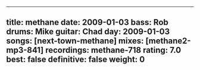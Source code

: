 
---
title: methane
date: 2009-01-03
bass:	Rob
drums:	Mike
guitar:	Chad
day: 2009-01-03
songs: [next-town-methane]
mixes: [methane2-mp3-841]
recordings: methane-718
rating: 7.0
best: false
definitive: false
weight: 0
---
